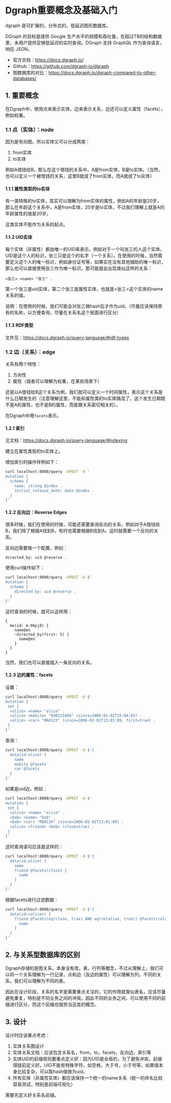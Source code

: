 # Dgraph重要概念及基础入门
dgraph 是可扩展的，分布式的，低延迟图形数据库。

DGraph 的目标是提供 Google 生产水平的规模和吞吐量，在超过TB的结构数据里，未用户提供足够低延迟的实时查询。DGraph 支持 GraphQL 作为查询语言，响应 JSON。

- 官方文档：https://docs.dgraph.io/
- Github：https://github.com/dgraph-io/dgraph
- 图数据库的对比：https://docs.dgraph.io/dgraph-compared-to-other-databases/

## 1. 重要概念
在Dgraph中，使用点来表示实体，边来表示关系，边还可以定义属性（facets），例如权重。

### 1.1 点（实体）：node
因为是有向图，所以实体又可以分成两类：

1. from实体
2. to实体

例如A借钱给B，那么在这个借钱的关系中，A是from实体，B是to实体。（当然，也可以定义一个被借钱的关系，这里B就成了from实体，而A就成了to实体）

#### 1.1.1 属性类型的to实体
有一类特殊的to实体，其实可以理解为from实体的属性，例如A的年龄是20岁，那么在年龄这个关系中，A是from实体，20岁是to实体，不过我们理解上就是A的年龄属性的值是20岁。

这类实体不能作为关系的起点。

#### 1.1.2 UID实体
每个实体（非属性）都由唯一的UID来表示。例如对于一个叫张三的人这个实体，UID是这个人的标识，张三只是这个的名字（一个关系）。在使用的时候，当然需要定义这个人的唯一标识，例如身份证号等，如果实在没有其他辅助的唯一标识，那么也可以直接使用张三作为唯一标识，那可能就会出现类似这样的关系：

```
<张三> <name> "张三" .
```

第一个张三是uid实体，第二个张三是属性实体，也就是<张三>这个实体的name关系的值。

说明：在使用的时候，我们可能会对张三做hash后才作为uid。（尽量应该保持原有的名称，以方便查询，尽量在关系名这个层面进行区分）

#### 1.1.3 RDF类型
文件见：https://docs.dgraph.io/query-language/#rdf-types

### 1.2 边（关系）：edge
关系有两个特性：

1. 方向性
2. 属性（或者可以理解为权重，在某些场景下）

还是以A借钱给B这个关系为例，我们就可以定义一个时间属性，表示这个关系是什么日期发生的（注意理解这里，不能和属性类的to实体搞混了，这个发生日期既不是A的属性，也不是B的属性，而是跟关系密切相关的）。

在Dgraph中用`facets`表示。

#### 1.2.1 索引
见文档：https://docs.dgraph.io/query-language/#indexing

建立在属性类型的to实体上。

增加索引的操作样例如下：

```sh
curl localhost:8080/query -XPOST -d '
mutation {
  schema {
    name: string @index .
    initial_release_date: date @index .
  }
}'
```

#### 1.2.2 反向边：Reverse Edges
很多时候，我们在使用的时候，可能还需要查询反向的关系，例如对于A借钱给B，我们除了根据A找到B，有时也需要根据B找到A，这时就需要一个反向的关系。

反向边需要做一个配置，例如：

```
directed_by: uid @reverse .
```

使用curl操作如下：

```sh
curl localhost:8080/query -XPOST -d $'
mutation {
  schema {
    directed_by: uid @reverse .
  }
}'
```

这时查询的时候，就可以这样用：

```
{
  me(id: m.06pj8) {
    name@en
    ~directed_by(first: 5) {
      name@en
    }
  }
}
```

当然，我们也可以直接插入一条反向的关系。

#### 1.2.3 边的属性：facets
设置：

```sh
curl localhost:8080/query -XPOST -d $'
mutation {
 set {
  <alice> <name> "alice" .
  <alice> <mobile> "040123456" (since=2006-01-02T15:04:05) .
  <alice> <car> "MA0123" (since=2006-02-02T13:01:09, first=true) .
 }
}'
```

查询：

```sh
curl localhost:8080/query -XPOST -d $'{
  data(id:alice) {
    name
    mobile @facets
    car @facets
  }
}'
```

如果是uid边，例如：

```sh
curl localhost:8080/query -XPOST -d $'
mutation {
 set {
  <alice> <name> "alice" .
  <bob> <name> "bob" .
  <bob> <car> "MA0134" (since=2006-02-02T13:01:09) .
  <alice> <friend> <bob> (close=true) .
 }
}'
```

这时查询语句应该是这样的：

```sh
curl localhost:8080/query -XPOST -d $'{
  data(id:alice) {
    name
    friend @facets(close) {
      name
    }
  }
}'
```

根据facets进行过滤数据：

```sh
curl localhost:8080/query -XPOST -d $'{
  data(id:<alice>) {
    friend @facets(eq(close, true) AND eq(relative, true)) @facets(relative) {
      name
    }
  }
}'
```


## 2. 与关系型数据库的区别
Dgraph存储的是图关系，本身没有库，表，行列等概念，不过从理解上，我们可以将一个关系理解为一行记录，点和边（及边的属性）可以理解为列，不同的关系，我们可以理解为不同的表。

因此在设计阶段，关系的名字是需要重点关注的，它的作用就类似表名，应该尽量避免重复，特别是不同业务之间的冲突。因此不同的业务之间，可以使用不同的前缀进行区分，而这个前缀也就担当这库的概念。

## 3. 设计
设计时应该重点考虑：

1. 实体关系图设计
2. 实体关系文档：应该包含关系名，from，to，facets，反向边，索引等
3. 实体UID的前缀规则要重点定义好：因为UID是全局的，为了避免冲突，前缀得提前定义好。UID不能有特殊字符，如空格，大于号，小于号等，如果值本身比较复杂，可以取hash值做为uid。
4. 所有实体（非属性实体）都应该保持一个统一的name关系（统一的命名比较容易测试，特别是前端可视化）

需要先定义好关系名前缀。

